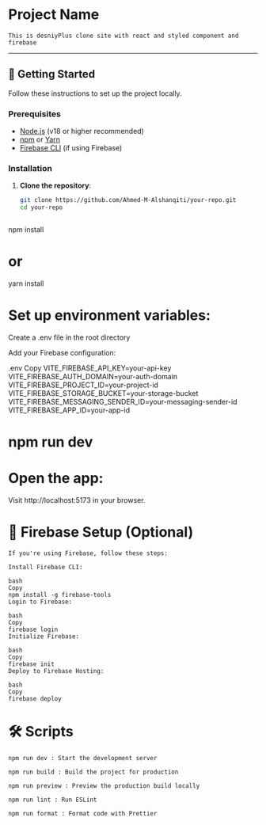 # Project Name

    This is desniyPlus clone site with react and styled component and firebase 

---

## 🚀 Getting Started

Follow these instructions to set up the project locally.

### Prerequisites

- [Node.js](https://nodejs.org/) (v18 or higher recommended)
- [npm](https://www.npmjs.com/) or [Yarn](https://yarnpkg.com/)
- [Firebase CLI](https://firebase.google.com/docs/cli) (if using Firebase)

### Installation

1. **Clone the repository**:
   ```bash
   git clone https://github.com/Ahmed-M-Alshanqiti/your-repo.git
   cd your-repo



npm install
# or
yarn install


# Set up environment variables:

  Create a .env file in the root directory

  Add your Firebase configuration:

  .env
    Copy
    VITE_FIREBASE_API_KEY=your-api-key
    VITE_FIREBASE_AUTH_DOMAIN=your-auth-domain
    VITE_FIREBASE_PROJECT_ID=your-project-id
    VITE_FIREBASE_STORAGE_BUCKET=your-storage-bucket
    VITE_FIREBASE_MESSAGING_SENDER_ID=your-messaging-sender-id
    VITE_FIREBASE_APP_ID=your-app-id

# npm run dev




# Open the app:
  Visit http://localhost:5173 in your browser.



# 🔧 Firebase Setup (Optional)
    If you're using Firebase, follow these steps:

    Install Firebase CLI:

    bash
    Copy
    npm install -g firebase-tools
    Login to Firebase:

    bash
    Copy
    firebase login
    Initialize Firebase:

    bash
    Copy
    firebase init
    Deploy to Firebase Hosting:

    bash
    Copy
    firebase deploy





# 🛠️ Scripts
    npm run dev : Start the development server

    npm run build : Build the project for production

    npm run preview : Preview the production build locally

    npm run lint : Run ESLint

    npm run format : Format code with Prettier













